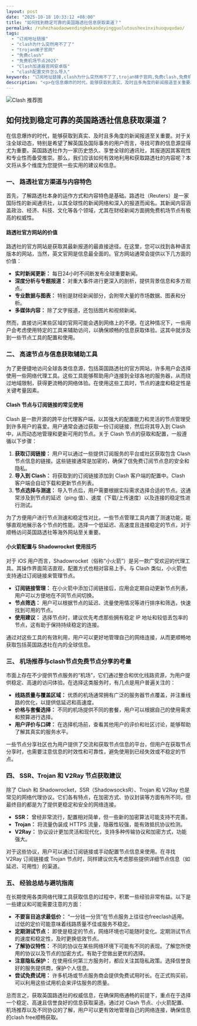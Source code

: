 ```yaml
---
layout: post
date: "2025-10-18 10:33:12 +08:00"
title: "如何找到稳定可靠的英国路透社信息获取渠道？"
permalink: /ruhezhaodaowendingkekaodeyingguolutoushexinxihuoququdao/
tags:
  - "订阅地址链接"
  - "clash为什么突然用不了了"
  - "trojan梯子官网"
  - "免费clash"
  - "免费机场节点2025"
  - "Clash加速器官网安卓版"
  - "clash配置文件怎么导入"
keywords: "订阅地址链接,clash为什么突然用不了了,trojan梯子官网,免费clash,免费机场节点2025,Clash加速器官网安卓版,clash配置文件怎么导入"
description: "<p>在信息爆炸的时代，能够获取到真实、及时且多角度的新闻报道至关重要。对于关注全球动态，特别是希望了解英国及国际事务的用户而言，寻找可靠的信息源显得尤为重要。英国路透社作为一家历史悠久、享誉全球的通讯社，其报道因其客观性和专业性而备受推崇。那么，我们应该如何有效地利用和获取路透社的内容呢？本文将从多个维度为您提供一些实用的建议和信息。</p>"
---
```


![Clash 推荐图](https://clashjd.github.io/assets/img/稳定订阅机场推荐.png)

## 如何找到稳定可靠的英国路透社信息获取渠道？

<p>在信息爆炸的时代，能够获取到真实、及时且多角度的新闻报道至关重要。对于关注全球动态，特别是希望了解英国及国际事务的用户而言，寻找可靠的信息源显得尤为重要。英国路透社作为一家历史悠久、享誉全球的通讯社，其报道因其客观性和专业性而备受推崇。那么，我们应该如何有效地利用和获取路透社的内容呢？本文将从多个维度为您提供一些实用的建议和信息。</p>
<h3>一、 路透社官方渠道与内容特色</h3>
<p>首先，了解路透社本身的运作方式和内容特色是基础。路透社（Reuters）是一家国际性的新闻通讯社，以其全球性的新闻网络和深入的报道而闻名。其新闻内容涵盖政治、经济、科技、文化等各个领域，尤其在财经新闻方面拥免费机场节点有极高的权威性。</p>
<h4>路透社官方网站的价值</h4>
<p>路透社的官方网站是获取其最新报道的最直接途径。在这里，您可以找到各种语言版本的网站，当然，英文官网是信息最全面的。官方网站通常会提供以下几方面的价值：</p>
<ul>
<li><strong>实时新闻更新：</strong> 每日24小时不间断发布全球重要新闻。</li>
<li><strong>深度分析与专题报道：</strong> 对重大事件进行更深入的剖析，提供背景信息和多方观点。</li>
<li><strong>专业数据与图表：</strong> 特别是财经新闻部分，会附带大量的市场数据、图表和分析。</li>
<li><strong>多媒体内容：</strong> 除了文字报道，还包括图片和视频新闻。</li>
</ul>
<p>然而，直接访问某些区域的官网可能会遇到网络上的不便。在这种情况下，一些用户会考虑使用特定的工具来辅助访问，以确保顺畅的信息获取体验。这其中就涉及到一些节点工具的配置和使用。</p>
<h3>二、 高速节点与信息获取辅助工具</h3>
<p>为了更便捷地访问全球各类信息源，包括英国路透社的官方网站，许多用户会选择使用一些网络代理工具。这些工具能够帮助用户连接到全球各地的服务器，从而绕过地域限制，获得更流畅的网络体验。在使用这些工具时，节点的速度和稳定性是关键考量因素。</p>
<h4>Clash 节点与订阅链接的常见使用</h4>
<p>Clash 是一款开源的跨平台代理客户端，以其强大的配置能力和灵活的节点管理受到许多用户的喜爱。用户通常会通过获取一份订阅链接，然后将其导入到 Clash 中，从而动态地管理和更新可用的节点。关于 Clash 节点的获取和配置，一般遵循以下步骤：</p>
<ol>
<li><strong>获取订阅链接：</strong> 用户可以通过一些提供订阅服务的平台或社区获取包含 Clash 节点信息的链接。这些链接通常是加密的，确保了信免费订阅节点息的安全和隐私。</li>
<li><strong>导入到 Clash：</strong> 将获取到的订阅链接添加到 Clash 客户端的配置中。Clash 客户端会自动下载和更新节点列表。</li>
<li><strong>节点选择与测速：</strong> 导入节点后，用户需要根据实际需求选择合适的节点。这通常涉及到节点的延迟（ping 值）、速度（下载/上传速度）以及连接的稳定性进行测试。</li>
</ol>
<p>为了方便用户进行节点测速和稳定性对比，一些节点管理工具内置了测速功能，能够直观地展示各个节点的性能。选择一个低延迟、高速度且连接稳定的节点，对于顺畅访问英国路透社等海外网站至关重要。</p>
<h4>小火箭配置与 Shadowrocket 使用技巧</h4>
<p>对于 iOS 用户而言，Shadowrocket（俗称“小火箭”）是另一款广受欢迎的代理工具。其操作界面简洁直观，配置方式也相对容易上手。与 Clash 类似，小火箭也支持通过订阅链接来管理节点。</p>
<ul>
<li><strong>订阅链接管理：</strong> 在小火箭中添加订阅链接后，应用会定期自动更新节点列表，用户可以方便地在不同节点间切换。</li>
<li><strong>节点筛选：</strong> 用户可以根据节点的延迟、流量使用情况等进行排序和筛选，快速找到可用的节点。</li>
<li><strong>使用建议：</strong> 选择节点时，建议优先考虑那些拥有稳定 IP 地址和较低丢包率的节点，这有助于保持持续稳定的连接。</li>
</ul>
<p>通过对这些工具的有效利用，用户可以更好地管理自己的网络连接，从而更顺畅地获取包括英国路透社在内的全球信息。</p>
<h3>三、 机场推荐与clash节点免费节点分享的考量</h3>
<p>市面上存在不少提供节点服务的“机场”，它们通过整合和优化线路资源，为用户提供稳定、高速的访问体验。在选择这类服务时，有几点是用户普遍关注的：</p>
<ul>
<li><strong>线路质量与覆盖区域：</strong> 优质的机场通常拥有广泛的服务器节点覆盖，并注重线路的优化，以提供低延迟和高速度。</li>
<li><strong>价格与套餐选择：</strong> 不同的机场提供不同的套餐，用户可以根据自己的使用需求和预算进行选择。</li>
<li><strong>用户评价与口碑：</strong> 在选择机场前，查看其他用户的评价和社区讨论，能够帮助了解其真实的服务水平。</li>
</ul>
<p>一些节点分享社区也为用户提供了交流和获取节点信息的平台，但用户在获取节点分享时，也需要注意信息的时效性和可靠性，避免使用到已经失效或不稳定的节点。</p>
<h3>四、 SSR、Trojan 和 V2Ray 节点获取建议</h3>
<p>除了 Clash 和 Shadowrocket，SSR（ShadowsocksR）、Trojan 和 V2Ray 也是常见的网络代理协议。它们各有特点，在加密方式、协议封装等方面有所不同，但最终目的都是为了提供更稳定和安全的网络连接。</p>
<ul>
<li><strong>SSR：</strong> 曾经非常流行，配置相对简单，但一些新的加密算法可能支持不完善。</li>
<li><strong>Trojan：</strong> 将流量伪装成 HTTPS 流量，隐蔽性较强，能有效抵抗协议检测。</li>
<li><strong>V2Ray：</strong> 协议设计更加灵活和现代化，支持多种传输协议和加密方式，功能强大。</li>
</ul>
<p>对于这些协议，用户可以通过订阅链接或手动配置节点信息来使用。在寻找 V2Ray 订阅链接或 Trojan 节点时，同样建议优先考虑那些提供详细节点信息（如延迟、可用性）的渠道。</p>
<h3>五、 经验总结与避坑指南</h3>
<p>在长期使用各类网络代理工具获取信息的过程中，积累一些经验非常有益。以下是一些建议和可能需要注意的方面：</p>
<ul>
<li><strong>不要盲目追求最低价：</strong> “一分钱一分货”在节点服务上往往也freeclash适用。过低的定价可能意味着线路质量不佳或服务不稳定。</li>
<li><strong>定期测试节点：</strong> 即使是稳定的节点，网络环境也可能随时变化。定期测试节点的速度和稳定性，及时更换低效节点。</li>
<li><strong>了解协议特性：</strong> 不同的协议在某些网络环境下可能有不同的表现。了解您所使用的协议以及节点的加密方式，有助于您做出更优的选择。</li>
<li><strong>注意隐私保护：</strong> 在使用任何第三方服务时，都应关注其隐私政策。选择信誉良好的服务提供商，保护个人信息。</li>
<li><strong>尝试免费试用：</strong> 许多机场或节点服务商会提供免费试用时长。在正式购买前，可以利用这些试用机会来评估服务的质量。</li>
</ul>
<p>总而言之，获取英国路透社的权威信息，在确保网络通畅的前提下，重点在于选择一个稳定、高速且信誉良好的信息获取渠道。通过对 Clash 节点、小火箭配置、机场推荐以及不同协议的了解，用户可以更有效地管理自己的网络连接，确保信息的clash free顺畅获取。</p>